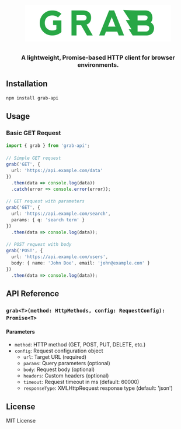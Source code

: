 <div align="center">
  <img src="https://raw.githubusercontent.com/Lawrenceku/assets/refs/heads/main/images/grab-logo.png" alt="Logo" width="400" style="margin-bottom: 15px;"/>
  <p style="font-size: 16px; font-weight: bold; margin-bottom: 25px;">A lightweight, Promise-based HTTP client for browser environments.</p>
</div>


## Installation

```bash
npm install grab-api
```

## Usage

### Basic GET Request

```typescript
import { grab } from 'grab-api';

// Simple GET request
grab('GET', { 
  url: 'https://api.example.com/data' 
})
  .then(data => console.log(data))
  .catch(error => console.error(error));

// GET request with parameters
grab('GET', { 
  url: 'https://api.example.com/search',
  params: { q: 'search term' }
})
  .then(data => console.log(data));

// POST request with body
grab('POST', { 
  url: 'https://api.example.com/users',
  body: { name: 'John Doe', email: 'john@example.com' }
})
  .then(data => console.log(data));
```

## API Reference

### `grab<T>(method: HttpMethods, config: RequestConfig): Promise<T>`

#### Parameters
- `method`: HTTP method (GET, POST, PUT, DELETE, etc.)
- `config`: Request configuration object
  - `url`: Target URL (required)
  - `params`: Query parameters (optional)
  - `body`: Request body (optional)
  - `headers`: Custom headers (optional)
  - `timeout`: Request timeout in ms (default: 60000)
  - `responseType`: XMLHttpRequest response type (default: 'json')

## License
MIT License
